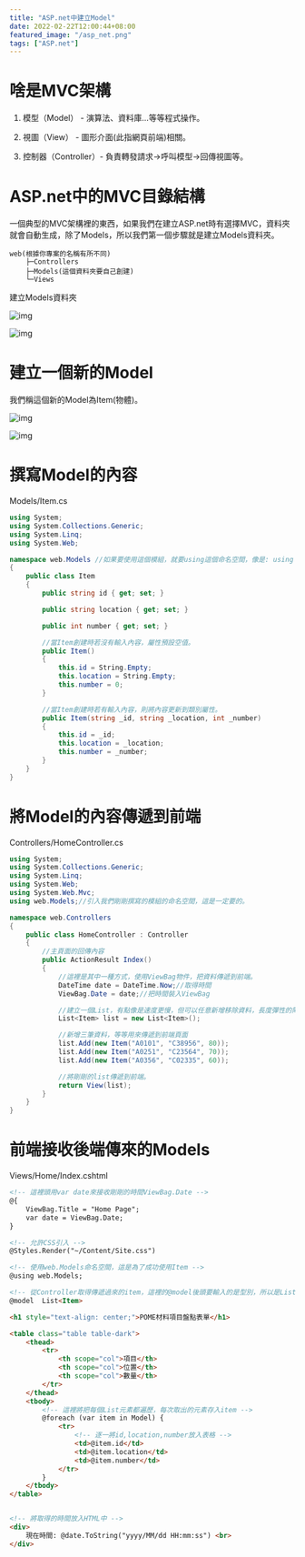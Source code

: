 ```yaml
---
title: "ASP.net中建立Model"
date: 2022-02-22T12:00:44+08:00
featured_image: "/asp_net.png"
tags: ["ASP.net"]
---
```


# 啥是MVC架構

1. 模型（Model） - 演算法、資料庫...等等程式操作。

2. 視圖（View） - 圖形介面(此指網頁前端)相關。

3. 控制器（Controller）- 負責轉發請求->呼叫模型->回傳視圖等。


# ASP.net中的MVC目錄結構

一個典型的MVC架構裡的東西，如果我們在建立ASP.net時有選擇MVC，資料夾就會自動生成，除了Models，所以我們第一個步驟就是建立Models資料夾。

```
web(根據你專案的名稱有所不同)
    ├─Controllers
    ├─Models(這個資料夾要自己創建)
    └─Views
```

建立Models資料夾

![img](/blog/public/2022-02-22/1.png)

![img](/blog/public/2022-02-22/2.png)

# 建立一個新的Model

我們稱這個新的Model為Item(物體)。

![img](/blog/public/2022-02-22/3.png)

![img](/blog/public/2022-02-22/4.png)

# 撰寫Model的內容

Models/Item.cs
```cs
using System;
using System.Collections.Generic;
using System.Linq;
using System.Web;

namespace web.Models //如果要使用這個模組，就要using這個命名空間，像是: using web.Models;
{
    public class Item
    {
        public string id { get; set; }

        public string location { get; set; }

        public int number { get; set; }

        //當Item創建時若沒有輸入內容，屬性預設空值。
        public Item()
        {
            this.id = String.Empty;
            this.location = String.Empty;
            this.number = 0;
        }

        //當Item創建時若有輸入內容，則將內容更新到類別屬性。
        public Item(string _id, string _location, int _number)
        {
            this.id = _id;
            this.location = _location;
            this.number = _number;
        }
    }
}
```

# 將Model的內容傳遞到前端

Controllers/HomeController.cs
```cs
using System;
using System.Collections.Generic;
using System.Linq;
using System.Web;
using System.Web.Mvc;
using web.Models;//引入我們剛剛撰寫的模組的命名空間，這是一定要的。

namespace web.Controllers
{
    public class HomeController : Controller
    {
        //主頁面的回傳內容
        public ActionResult Index()
        {
            //這裡是其中一種方式，使用ViewBag物件，把資料傳遞到前端。
            DateTime date = DateTime.Now;//取得時間
            ViewBag.Date = date;//把時間裝入ViewBag

            //建立一個List，有點像是速度更慢，但可以任意新增移除資料，長度彈性的陣列(這比喻從底層來看不精準。)
            List<Item> list = new List<Item>();

            //新增三筆資料，等等用來傳遞到前端頁面
            list.Add(new Item("A0101", "C38956", 80));
            list.Add(new Item("A0251", "C23564", 70));
            list.Add(new Item("A0356", "C02335", 60));

            //將剛剛的list傳遞到前端。
            return View(list);
        }
    }
}
```

# 前端接收後端傳來的Models


Views/Home/Index.cshtml
```html
<!-- 這裡頭用var date來接收剛剛的時間ViewBag.Date -->
@{
    ViewBag.Title = "Home Page";
    var date = ViewBag.Date;
}

<!-- 允許CSS引入 -->
@Styles.Render("~/Content/Site.css")

<!-- 使用web.Models命名空間，這是為了成功使用Item -->
@using web.Models;

<!-- 從Controller取得傳遞過來的item，這裡的@model後頭要輸入的是型別，所以是List -->
@model  List<Item>

<h1 style="text-align: center;">POME材料項目盤點表單</h1>

<table class="table table-dark">
    <thead>
        <tr>
            <th scope="col">項目</th>
            <th scope="col">位置</th>
            <th scope="col">數量</th>
        </tr>
    </thead>
    <tbody>
        <!-- 這裡將把每個List元素都遍歷，每次取出的元素存入item -->
        @foreach (var item in Model) { 
            <tr>
                <!-- 逐一將id,location,number放入表格 -->
                <td>@item.id</td>
                <td>@item.location</td>
                <td>@item.number</td>
            </tr>
        }
    </tbody>
</table>


<!-- 將取得的時間放入HTML中 -->
<div>
    現在時間: @date.ToString("yyyy/MM/dd HH:mm:ss") <br>
</div>
```